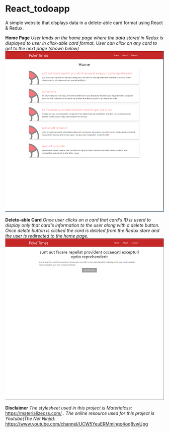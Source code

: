 # React_todoapp
A simple website that displays data in a delete-able card format using React & Redux.

**Home Page**
*User lands on the home page where the data stored in Redux is displayed to user in click-able card format. User can click on any card to get to the next page (shown below)*
![](https://github.com/kunknown/React_poketimes/blob/master/public/README%20content/home_page.PNG)

**Delete-able Card**
*Once user clicks on a card that card's ID is userd to display only that card's information to the user along with a delete button. Once delete button is clicked the card is deleted from the Redux store and the user is redirected to the home page.*
![](https://github.com/kunknown/React_poketimes/blob/master/public/README%20content/single_card.PNG)

**Disclaimer**
*The stylesheet used in this project is Materialcss:* https://materializecss.com/ .
*The online resource used for this project is Youtube(The Net Ninja):* https://www.youtube.com/channel/UCW5YeuERMmlnqo4oq8vwUpg
